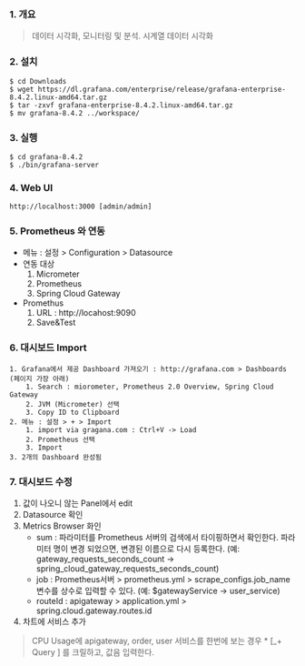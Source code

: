 ### 1. 개요
> 데이터 시각화, 모니터링 및 분석. 시계열 데이터 시각화

### 2. 설치
```shell
$ cd Downloads
$ wget https://dl.grafana.com/enterprise/release/grafana-enterprise-8.4.2.linux-amd64.tar.gz
$ tar -zxvf grafana-enterprise-8.4.2.linux-amd64.tar.gz
$ mv grafana-8.4.2 ../workspace/
```

### 3. 실행
```shell
$ cd grafana-8.4.2
$ ./bin/grafana-server
```

### 4. Web UI
```
http://localhost:3000 [admin/admin]
```

### 5. Prometheus 와 연동
* 메뉴 : 설정 > Configuration > Datasource
* 연동 대상
    1. Micrometer
    2. Prometheus
    3. Spring Cloud Gateway
* Promethus
    1. URL : http://locahost:9090
    2. Save&Test

### 6. 대시보드 Import 
    1. Grafana에서 제공 Dashboard 가져오기 : http://grafana.com > Dashboards (페이지 가장 아래)
        1. Search : miorometer, Prometheus 2.0 Overview, Spring Cloud Gateway
        2. JVM (Micrometer) 선택
        3. Copy ID to Clipboard 
    2. 메뉴 : 설정 > + > Import
        1. import via gragana.com : Ctrl+V -> Load
        2. Prometheus 선택
        3. Import
    3. 2개의 Dashboard 완성됨

 ### 7. 대시보드 수정
 1. 값이 나오니 않는 Panel에서 edit
 2. Datasource 확인
 3. Metrics Browser 화인
    * sum : 파라미터를 Prometheus 서버의 검색에서 타이핑하면서 확인한다. 파라미터 명이 변경 되었으면, 변경된 이름으로 다시 등록한다. (예: gateway_requests_seconds_count ->  spring_cloud_gateway_requests_seconds_count)
    * job : Prometheus서버 > prometheus.yml > scrape_configs.job_name 변수를 상수로 입력할 수 있다. (예: $gatewayService -> user_service)
    * routeId : apigateway > application.yml > spring.cloud.gateway.routes.id
3. 차트에 서비스 추가
> CPU Usage에 apigateway, order, user 서비스를 한번에 보는 경우
    * [_+ Query ] 를 크릴하고, 값음 입력한다.